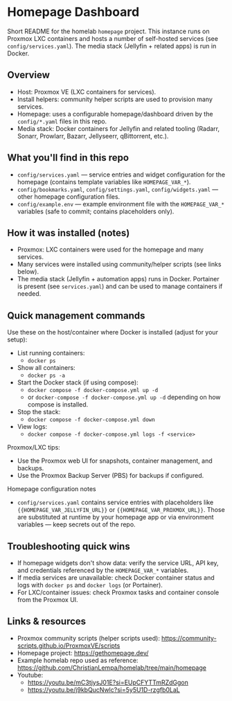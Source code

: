 # Homepage Dashboard

Short README for the homelab `homepage` project. This instance runs on Proxmox LXC containers and hosts a number of self-hosted services (see `config/services.yaml`). The media stack (Jellyfin + related apps) is run in Docker.

## Overview

- Host: Proxmox VE (LXC containers for services).
- Install helpers: community helper scripts are used to provision many services.
- Homepage: uses a configurable homepage/dashboard driven by the `config/*.yaml` files in this repo.
- Media stack: Docker containers for Jellyfin and related tooling (Radarr, Sonarr, Prowlarr, Bazarr, Jellyseerr, qBittorrent, etc.).

## What you'll find in this repo

- `config/services.yaml` — service entries and widget configuration for the homepage (contains template variables like `HOMEPAGE_VAR_*`).
- `config/bookmarks.yaml`, `config/settings.yaml`, `config/widgets.yaml` — other homepage configuration files.
- `config/example.env` — example environment file with the `HOMEPAGE_VAR_*` variables (safe to commit; contains placeholders only).

## How it was installed (notes)

- Proxmox: LXC containers were used for the homepage and many services.
- Many services were installed using community/helper scripts (see links below).
- The media stack (Jellyfin + automation apps) runs in Docker. Portainer is present (see `services.yaml`) and can be used to manage containers if needed.

## Quick management commands

Use these on the host/container where Docker is installed (adjust for your setup):

- List running containers:
  - `docker ps`
- Show all containers:
  - `docker ps -a`
- Start the Docker stack (if using compose):
  - `docker compose -f docker-compose.yml up -d`
  - or `docker-compose -f docker-compose.yml up -d` depending on how compose is installed.
- Stop the stack:
  - `docker compose -f docker-compose.yml down`
- View logs:
  - `docker compose -f docker-compose.yml logs -f <service>`

Proxmox/LXC tips:

- Use the Proxmox web UI for snapshots, container management, and backups.
- Use the Proxmox Backup Server (PBS) for backups if configured.

Homepage configuration notes

- `config/services.yaml` contains service entries with placeholders like `{{HOMEPAGE_VAR_JELLYFIN_URL}}` or `{{HOMEPAGE_VAR_PROXMOX_URL}}`. Those are substituted at runtime by your homepage app or via environment variables — keep secrets out of the repo.

## Troubleshooting quick wins

- If homepage widgets don't show data: verify the service URL, API key, and credentials referenced by the `HOMEPAGE_VAR_*` variables.
- If media services are unavailable: check Docker container status and logs with `docker ps` and `docker logs` (or Portainer).
- For LXC/container issues: check Proxmox tasks and container console from the Proxmox UI.

## Links & resources

- Proxmox community scripts (helper scripts used): https://community-scripts.github.io/ProxmoxVE/scripts
- Homepage project: https://gethomepage.dev/
- Example homelab repo used as reference: https://github.com/ChristianLempa/homelab/tree/main/homepage
- Youtube:
  - https://youtu.be/mC3tjysJ01E?si=EUpCFYTTmRZdGgon
  - https://youtu.be/j9kbQucNwlc?si=5y5U1D-rzgfb0LaL

